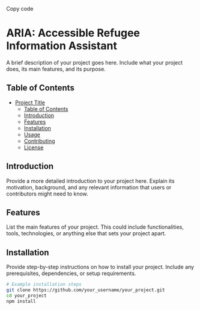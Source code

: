 Copy code
# ARIA: Accessible Refugee Information Assistant

A brief description of your project goes here. Include what your project does, its main features, and its purpose.

## Table of Contents

- [Project Title](#project-title)
  - [Table of Contents](#table-of-contents)
  - [Introduction](#introduction)
  - [Features](#features)
  - [Installation](#installation)
  - [Usage](#usage)
  - [Contributing](#contributing)
  - [License](#license)

## Introduction

Provide a more detailed introduction to your project here. Explain its motivation, background, and any relevant information that users or contributors might need to know.

## Features

List the main features of your project. This could include functionalities, tools, technologies, or anything else that sets your project apart.

## Installation

Provide step-by-step instructions on how to install your project. Include any prerequisites, dependencies, or setup requirements.

```bash
# Example installation steps
git clone https://github.com/your_username/your_project.git
cd your_project
npm install
